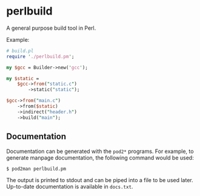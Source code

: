 # perlbuild

A general purpose build tool in Perl.

Example:

```perl
# build.pl
require './perlbuild.pm';

my $gcc = Builder->new('gcc');

my $static =
    $gcc->from("static.c")
        ->static("static");

$gcc->from("main.c")
    ->from($static)
    ->indirect("header.h")
    ->build("main");
```

## Documentation

Documentation can be generated with the `pod2*` programs. For example,
to generate manpage documentation, the following command would be used:

```sh
$ pod2man perlbuild.pm
```

The output is printed to stdout and can be piped into a file to be used
later. Up-to-date documentation is available in `docs.txt`.
